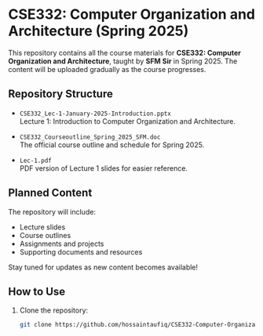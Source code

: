 # CSE332: Computer Organization and Architecture (Spring 2025)

This repository contains all the course materials for **CSE332: Computer Organization and Architecture**, taught by **SFM Sir** in Spring 2025. The content will be uploaded gradually as the course progresses.

## Repository Structure

- `CSE332_Lec-1-January-2025-Introduction.pptx`  
  Lecture 1: Introduction to Computer Organization and Architecture.

- `CSE332_Courseoutline_Spring_2025_SFM.doc`  
  The official course outline and schedule for Spring 2025.

- `Lec-1.pdf`  
  PDF version of Lecture 1 slides for easier reference.

## Planned Content

The repository will include:
- Lecture slides
- Course outlines
- Assignments and projects
- Supporting documents and resources

Stay tuned for updates as new content becomes available!

## How to Use

1. Clone the repository:
   ```bash
   git clone https://github.com/hossaintaufiq/CSE332-Computer-Organization-and-Architecture-SFM.git
